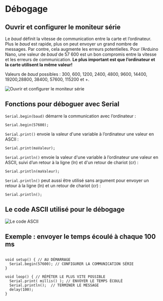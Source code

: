 # Débogage

## Ouvrir et configurer le moniteur série

Le *baud* définit la vitesse de communication entre la carte et l’ordinateur. Plus le *baud* est rapide, plus on peut envoyer un grand nombre de messages. Par contre, cela augmente les erreurs potentielles. Pour l’Arduino Nano, une valeur de *baud* de 57 600 est un bon compromis entre la vitesse et les erreurs de communication. **Le plus important est que l’ordinateur et la carte utilisent la même valeur!**

 Valeurs de *baud* possibles : 300, 600, 1200, 2400, 4800, 9600, 14400, 19200,28800, 38400, 57600, 115200 et +.

![Ouvrir et configurer le moniteur série](./arduino_serie_ouvrir.svg)

## Fonctions pour déboguer avec Serial


`Serial.begin(baud)` démarre la communication avec l’ordinateur :
```arduino
Serial.begin(57600);
```

`Serial.print()` envoie la valeur d'une variable à l’ordinateur une valeur en ASCII :
```arduino
Serial.print(maValeur);
```

`Serial.println()` envoie la valeur d'une variable à l’ordinateur une valeur en ASCII, suivi d’un retour à la ligne (ln) et d'un retour de chariot (cr) :
```arduino
Serial.println(maValeur);
```

`Serial.println()`  peut aussi être utilisé sans argument pour envoyer un retour à la ligne (ln) et un retour de chariot (cr) :
```arduino
Serial.println();
```


## Le code ASCII utilisé pour le débogage

![Le code ASCII ](./arduino_serie_ascii.svg)

## Exemple : envoyer le temps écoulé à chaque 100 ms 

```arduino

void setup() { // AU DÉMARRAGE
  Serial.begin(57600); // CONFIGURER LA COMMUNICATION SÉRIE
}

void loop() { // RÉPÉTER LE PLUS VITE POSSIBLE
  Serial.print( millis() ); // ENVOYER LE TEMPS ÉCOULÉ
  Serial.println();  // TERMINER LE MESSAGE
  delay(100);
}
```
